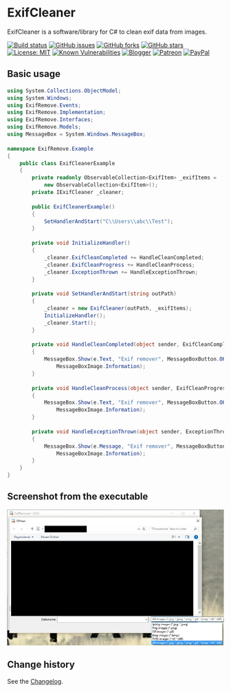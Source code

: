 # ExifCleaner
ExifCleaner is a software/library for C# to clean exif data from images.

[![Build status](https://ci.appveyor.com/api/projects/status/hoy66w2g8vgsx0ou?svg=true)](https://ci.appveyor.com/project/SeppPenner/exifcleaner)
[![GitHub issues](https://img.shields.io/github/issues/SeppPenner/ExifCleaner.svg)](https://github.com/SeppPenner/ExifCleaner/issues)
[![GitHub forks](https://img.shields.io/github/forks/SeppPenner/ExifCleaner.svg)](https://github.com/SeppPenner/ExifCleaner/network)
[![GitHub stars](https://img.shields.io/github/stars/SeppPenner/ExifCleaner.svg)](https://github.com/SeppPenner/ExifCleaner/stargazers)
[![License: MIT](https://img.shields.io/badge/License-MIT-blue.svg)](https://raw.githubusercontent.com/SeppPenner/ExifCleaner/master/License.txt)
[![Known Vulnerabilities](https://snyk.io/test/github/SeppPenner/ExifCleaner/badge.svg)](https://snyk.io/test/github/SeppPenner/ExifCleaner)
[![Blogger](https://img.shields.io/badge/Follow_me_on-blogger-orange)](https://franzhuber23.blogspot.de/)
[![Patreon](https://img.shields.io/badge/Patreon-F96854?logo=patreon&logoColor=white)](https://patreon.com/SeppPennerOpenSourceDevelopment)
[![PayPal](https://img.shields.io/badge/PayPal-00457C?logo=paypal&logoColor=white)](https://paypal.me/th070795)

## Basic usage
```csharp
using System.Collections.ObjectModel;
using System.Windows;
using ExifRemove.Events;
using ExifRemove.Implementation;
using ExifRemove.Interfaces;
using ExifRemove.Models;
using MessageBox = System.Windows.MessageBox;

namespace ExifRemove.Example
{
    public class ExifCleanerExample
    {
        private readonly ObservableCollection<ExifItem> _exifItems =
            new ObservableCollection<ExifItem>();
        private IExifCleaner _cleaner;

        public ExifCleanerExample()
        {
            SetHandlerAndStart("C\\Users\\abc\\Test");
        }

        private void InitializeHandler()
        {
            _cleaner.ExifCleanCompleted += HandleCleanCompleted;
            _cleaner.ExifCleanProgress += HandleCleanProcess;
            _cleaner.ExceptionThrown += HandleExceptionThrown;
        }

        private void SetHandlerAndStart(string outPath)
        {
            _cleaner = new ExifCleaner(outPath, _exifItems);
            InitializeHandler();
            _cleaner.Start();
        }

        private void HandleCleanCompleted(object sender, ExifCleanCompletedEventArgs e)
        {
            MessageBox.Show(e.Text, "Exif remover", MessageBoxButton.OK,
                MessageBoxImage.Information);
        }

        private void HandleCleanProcess(object sender, ExifCleanProgressEventArgs e)
        {
            MessageBox.Show(e.Text, "Exif remover", MessageBoxButton.OK,
                MessageBoxImage.Information);
        }

        private void HandleExceptionThrown(object sender, ExceptionThrownEventArgs e)
        {
            MessageBox.Show(e.Message, "Exif remover", MessageBoxButton.OK,
                MessageBoxImage.Information);
        }
    }
}
```

## Screenshot from the executable
![Screenshot from the executable](https://github.com/SeppPenner/ExifCleaner/blob/master/Screenshot_2.JPG "Screenshot from the executable")

Change history
--------------

See the [Changelog](https://github.com/SeppPenner/ExifCleaner/blob/master/Changelog.md).